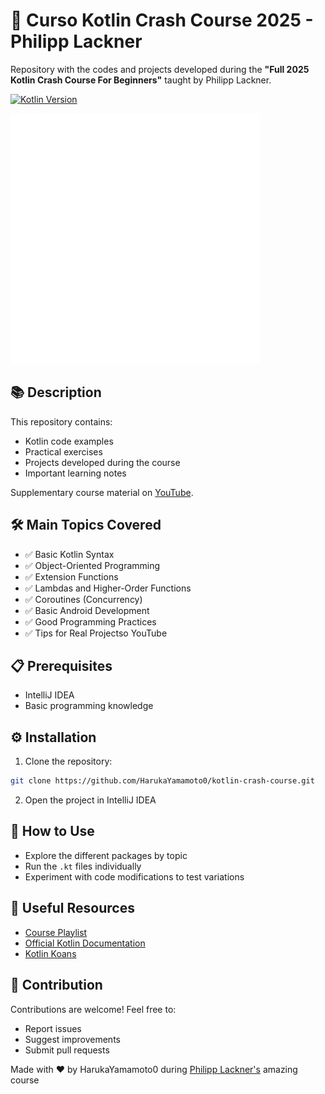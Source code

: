 # 🚀 Curso Kotlin Crash Course 2025 - Philipp Lackner
Repository with the codes and projects developed during the **"Full 2025 Kotlin Crash Course For Beginners"** taught by Philipp Lackner.

[![Kotlin Version](https://img.shields.io/badge/Kotlin-2.1.10-blue.svg)](https://kotlinlang.org)

<img src="./assets/console-input.svg" width="400" height="400">

## 📚 Description
This repository contains:
- Kotlin code examples
- Practical exercises
- Projects developed during the course
- Important learning notes

Supplementary course material on [YouTube](https://youtu.be/dzUc9vrsldM?si=75kwI5vmRmvwQL2n).

## 🛠️ Main Topics Covered
- ✅ Basic Kotlin Syntax
- ✅ Object-Oriented Programming
- ✅ Extension Functions
- ✅ Lambdas and Higher-Order Functions
- ✅ Coroutines (Concurrency)
- ✅ Basic Android Development
- ✅ Good Programming Practices
- ✅ Tips for Real Projectso YouTube

## 📋 Prerequisites
- IntelliJ IDEA
- Basic programming knowledge

## ⚙️ Installation
1. Clone the repository:
```bash
git clone https://github.com/HarukaYamamoto0/kotlin-crash-course.git
```
2. Open the project in IntelliJ IDEA

## 🧠 How to Use
- Explore the different packages by topic
- Run the `.kt` files individually
- Experiment with code modifications to test variations

## 📌 Useful Resources
- [Course Playlist](https://youtube.com/playlist?list=PLQkwcJG4YTCSpJ2NLhDTHhi6XBNfk9WiC)
- [Official Kotlin Documentation](https://kotlinlang.org/docs/home.html)
- [Kotlin Koans](https://play.kotlinlang.org/koans)

## 🤝 Contribution
Contributions are welcome! Feel free to:
- Report issues
- Suggest improvements
- Submit pull requests

Made with ❤️ by HarukaYamamoto0 during [Philipp Lackner's](https://www.youtube.com/@PhilippLackner) amazing course
